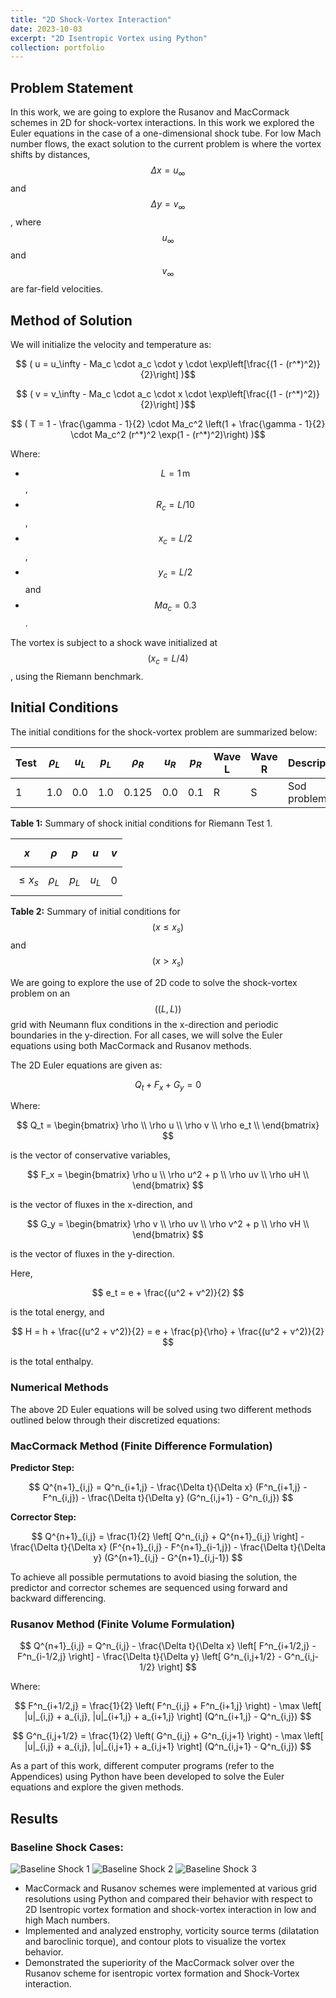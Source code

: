 ```yaml
---
title: "2D Shock-Vortex Interaction"
date: 2023-10-03
excerpt: "2D Isentropic Vortex using Python"
collection: portfolio
---
```


## Problem Statement

In this work, we are going to explore the Rusanov and MacCormack schemes in 2D for shock-vortex interactions. In this work we explored the Euler equations in the 
case of a one-dimensional shock tube. For low Mach number flows, the exact solution to the current problem is where the vortex shifts by distances, $$\Delta x = u_{\infty}$$ and $$\Delta y = v_{\infty}$$, 
where $$u_{\infty}$$ and $$v_{\infty}$$ are far-field velocities.

## Method of Solution

We will initialize the velocity and temperature as:

$$ ( u = u_\infty - Ma_c \cdot a_c \cdot y \cdot \exp\left[\frac{(1 - (r^*)^2)}{2}\right] )$$

$$ ( v = v_\infty - Ma_c \cdot a_c \cdot x \cdot \exp\left[\frac{(1 - (r^*)^2)}{2}\right] )$$

$$ ( T = 1 - \frac{\gamma - 1}{2} \cdot Ma_c^2 \left(1 + \frac{\gamma - 1}{2} \cdot Ma_c^2 (r^*)^2 \exp(1 - (r^*)^2)\right) )$$

Where:
- $$ L = 1 \, \text{m} $$,
- $$ R_c = L/10 $$,
- $$ x_c = L/2 $$,
- $$ y_c = L/2 $$ and
- $$ Ma_c = 0.3 $$.

The vortex is subject to a shock wave initialized at $$( x_c = L/4 )$$, using the Riemann benchmark.

## Initial Conditions

The initial conditions for the shock-vortex problem are summarized below:

| Test | $$\rho_L$$ | $$ u_L $$ | $$ p_L $$ | $$ \rho_R $$ | $$ u_R $$ | $$ p_R $$ | Wave L | Wave R | Description        |
|------|--------------|-----------|-----------|--------------|-----------|-----------|--------|--------|--------------------|
| 1    | 1.0          | 0.0       | 1.0       | 0.125        | 0.0       | 0.1       | R      | S      | Sod problem         |

**Table 1:** Summary of shock initial conditions for Riemann Test 1.

| $$x$$ | $$\rho$$ | $$ p $$ | $$ u $$ | $$ v $$ |
|------|---------|------|------|-----|
| $$ \leq x_s$$ | $$\rho_L$$ | $$ p_L $$  | $$ u_L $$   | 0 |

**Table 2:** Summary of initial conditions for $$( x \leq x_s )$$ and $$( x > x_s )$$

We are going to explore the use of 2D code to solve the shock-vortex problem on an $$((L, L))$$ grid with Neumann flux conditions in the x-direction and 
periodic boundaries in the y-direction. For all cases, we will solve the Euler equations using both MacCormack and Rusanov methods.

The 2D Euler equations are given as:

$$
Q_t + F_x + G_y = 0
$$

Where:

$$
Q_t = 
\begin{bmatrix}
\rho \\
\rho u \\
\rho v \\
\rho e_t \\
\end{bmatrix}
$$

is the vector of conservative variables, 

$$
F_x = 
\begin{bmatrix}
\rho u \\
\rho u^2 + p \\
\rho uv \\
\rho uH \\
\end{bmatrix}
$$

is the vector of fluxes in the x-direction, and

$$
G_y = 
\begin{bmatrix}
\rho v \\
\rho uv \\
\rho v^2 + p \\
\rho vH \\
\end{bmatrix}
$$

is the vector of fluxes in the y-direction.

Here, 

$$
e_t = e + \frac{(u^2 + v^2)}{2}
$$

is the total energy, and

$$
H = h + \frac{(u^2 + v^2)}{2} = e + \frac{p}{\rho} + \frac{(u^2 + v^2)}{2}
$$

is the total enthalpy.

### Numerical Methods

The above 2D Euler equations will be solved using two different methods outlined below through their discretized equations:

### MacCormack Method (Finite Difference Formulation)

**Predictor Step:**

$$
Q^{n+1}_{i,j} = Q^n_{i+1,j} - \frac{\Delta t}{\Delta x} (F^n_{i+1,j} - F^n_{i,j}) - \frac{\Delta t}{\Delta y} (G^n_{i,j+1} - G^n_{i,j})
$$

**Corrector Step:**

$$
Q^{n+1}_{i,j} = \frac{1}{2} \left[ Q^n_{i,j} + Q^{n+1}_{i,j} \right] - \frac{\Delta t}{\Delta x} (F^{n+1}_{i,j} - F^{n+1}_{i-1,j}) - \frac{\Delta t}{\Delta y} (G^{n+1}_{i,j} - G^{n+1}_{i,j-1})
$$

To achieve all possible permutations to avoid biasing the solution, the predictor and corrector schemes are sequenced using forward and backward differencing.

### Rusanov Method (Finite Volume Formulation)

$$
Q^{n+1}_{i,j} = Q^n_{i,j} - \frac{\Delta t}{\Delta x} \left[ F^n_{i+1/2,j} - F^n_{i-1/2,j} \right] - \frac{\Delta t}{\Delta y} \left[ G^n_{i,j+1/2} - G^n_{i,j-1/2} \right]
$$

Where:

$$
F^n_{i+1/2,j} = \frac{1}{2} \left( F^n_{i,j} + F^n_{i+1,j} \right) - \max \left[ |u|_{i,j} + a_{i,j}, |u|_{i+1,j} + a_{i+1,j} \right] (Q^n_{i+1,j} - Q^n_{i,j})
$$

$$
G^n_{i,j+1/2} = \frac{1}{2} \left( G^n_{i,j} + G^n_{i,j+1} \right) - \max \left[ |u|_{i,j} + a_{i,j}, |u|_{i,j+1} + a_{i,j+1} \right] (Q^n_{i,j+1} - Q^n_{i,j})
$$

As a part of this work, different computer programs (refer to the Appendices) using Python have been developed to solve the Euler equations and explore the given methods.

## Results

### Baseline Shock Cases:

![Baseline Shock 1](/images/2dsv/bsc1.png)
![Baseline Shock 2](/images/2dsv/bsc2.png)
![Baseline Shock 3](/images/2dsv/bsc3.png)

* MacCormack and Rusanov schemes were implemented at various grid resolutions using Python and compared
	their behavior with respect to 2D Isentropic vortex formation and shock-vortex interaction in low and high Mach
	numbers.
* Implemented and analyzed enstrophy, vorticity source terms (dilatation and baroclinic torque), and contour
	plots to visualize the vortex behavior.
* Demonstrated the superiority of the MacCormack solver over the Rusanov scheme for isentropic vortex formation
	and Shock-Vortex interaction.